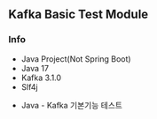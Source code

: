 ## Kafka Basic Test Module

### Info
- Java Project(Not Spring Boot)
- Java 17
- Kafka 3.1.0
- Slf4j

* Java - Kafka 기본기능 테스트